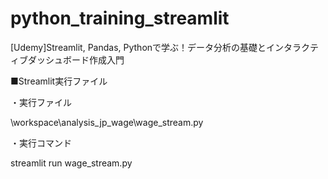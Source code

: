 # python_training_streamlit
[Udemy]Streamlit, Pandas, Pythonで学ぶ！データ分析の基礎とインタラクティブダッシュボード作成入門

■Streamlit実行ファイル

・実行ファイル

\workspace\analysis_jp_wage\wage_stream.py

・実行コマンド

streamlit run wage_stream.py
